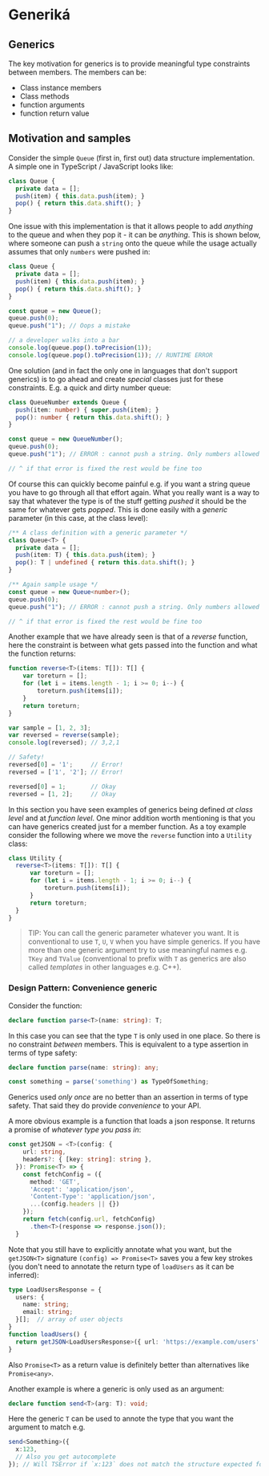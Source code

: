 # Generiká

## Generics

The key motivation for generics is to provide meaningful type constraints between members. The members can be:

* Class instance members
* Class methods
* function arguments
* function return value

## Motivation and samples

Consider the simple `Queue` \(first in, first out\) data structure implementation. A simple one in TypeScript / JavaScript looks like:

```typescript
class Queue {
  private data = [];
  push(item) { this.data.push(item); }
  pop() { return this.data.shift(); }
}
```

One issue with this implementation is that it allows people to add _anything_ to the queue and when they pop it - it can be _anything_. This is shown below, where someone can push a `string` onto the queue while the usage actually assumes that only `numbers` were pushed in:

```typescript
class Queue {
  private data = [];
  push(item) { this.data.push(item); }
  pop() { return this.data.shift(); }
}

const queue = new Queue();
queue.push(0);
queue.push("1"); // Oops a mistake

// a developer walks into a bar
console.log(queue.pop().toPrecision(1));
console.log(queue.pop().toPrecision(1)); // RUNTIME ERROR
```

One solution \(and in fact the only one in languages that don't support generics\) is to go ahead and create _special_ classes just for these constraints. E.g. a quick and dirty number queue:

```typescript
class QueueNumber extends Queue {
  push(item: number) { super.push(item); }
  pop(): number { return this.data.shift(); }
}

const queue = new QueueNumber();
queue.push(0);
queue.push("1"); // ERROR : cannot push a string. Only numbers allowed

// ^ if that error is fixed the rest would be fine too
```

Of course this can quickly become painful e.g. if you want a string queue you have to go through all that effort again. What you really want is a way to say that whatever the type is of the stuff getting _pushed_ it should be the same for whatever gets _popped_. This is done easily with a _generic_ parameter \(in this case, at the class level\):

```typescript
/** A class definition with a generic parameter */
class Queue<T> {
  private data = [];
  push(item: T) { this.data.push(item); }
  pop(): T | undefined { return this.data.shift(); }
}

/** Again sample usage */
const queue = new Queue<number>();
queue.push(0);
queue.push("1"); // ERROR : cannot push a string. Only numbers allowed

// ^ if that error is fixed the rest would be fine too
```

Another example that we have already seen is that of a _reverse_ function, here the constraint is between what gets passed into the function and what the function returns:

```typescript
function reverse<T>(items: T[]): T[] {
    var toreturn = [];
    for (let i = items.length - 1; i >= 0; i--) {
        toreturn.push(items[i]);
    }
    return toreturn;
}

var sample = [1, 2, 3];
var reversed = reverse(sample);
console.log(reversed); // 3,2,1

// Safety!
reversed[0] = '1';     // Error!
reversed = ['1', '2']; // Error!

reversed[0] = 1;       // Okay
reversed = [1, 2];     // Okay
```

In this section you have seen examples of generics being defined _at class level_ and at _function level_. One minor addition worth mentioning is that you can have generics created just for a member function. As a toy example consider the following where we move the `reverse` function into a `Utility` class:

```typescript
class Utility {
  reverse<T>(items: T[]): T[] {
      var toreturn = [];
      for (let i = items.length - 1; i >= 0; i--) {
          toreturn.push(items[i]);
      }
      return toreturn;
  }
}
```

> TIP: You can call the generic parameter whatever you want. It is conventional to use `T`, `U`, `V` when you have simple generics. If you have more than one generic argument try to use meaningful names e.g. `TKey` and `TValue` \(conventional to prefix with `T` as generics are also called _templates_ in other languages e.g. C++\).

### Design Pattern: Convenience generic

Consider the function:

```typescript
declare function parse<T>(name: string): T;
```

In this case you can see that the type `T` is only used in one place. So there is no constraint _between_ members. This is equivalent to a type assertion in terms of type safety:

```typescript
declare function parse(name: string): any;

const something = parse('something') as TypeOfSomething;
```

Generics used _only once_ are no better than an assertion in terms of type safety. That said they do provide _convenience_ to your API.

A more obvious example is a function that loads a json response. It returns a promise of _whatever type you pass in_:

```typescript
const getJSON = <T>(config: {
    url: string,
    headers?: { [key: string]: string },
  }): Promise<T> => {
    const fetchConfig = ({
      method: 'GET',
      'Accept': 'application/json',
      'Content-Type': 'application/json',
      ...(config.headers || {})
    });
    return fetch(config.url, fetchConfig)
      .then<T>(response => response.json());
  }
```

Note that you still have to explicitly annotate what you want, but the `getJSON<T>` signature `(config) => Promise<T>` saves you a few key strokes \(you don't need to annotate the return type of `loadUsers` as it can be inferred\):

```typescript
type LoadUsersResponse = {
  users: {
    name: string;
    email: string;
  }[];  // array of user objects
}
function loadUsers() {
  return getJSON<LoadUsersResponse>({ url: 'https://example.com/users' });
}
```

Also `Promise<T>` as a return value is definitely better than alternatives like `Promise<any>`.

Another example is where a generic is only used as an argument:

```typescript
declare function send<T>(arg: T): void;
```

Here the generic `T` can be used to annote the type that you want the argument to match e.g.

```typescript
send<Something>({
  x:123,
  // Also you get autocomplete  
}); // Will TSError if `x:123` does not match the structure expected for Something
```

